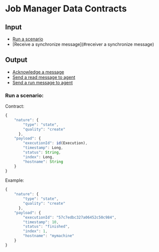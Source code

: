 # Job Manager Data Contracts

## Input
* [Run a scenario](#run-a-scenario)
* [Receive a synchronize message](#receiver a synchronize message)

## Output
* [Acknowledge a message](#acknowledge-a-message)
* [Send a read message to agent](#send-a-read-message-to-agent)
* [Send a run message to agent](#send-a-run-message-to-agent)

### Run a scenario:
Contract:
```javascript
{
    "nature": {
        "type": "state",
        "quality": "create"
      },
    "payload": {
        "executionId": id(Execution),
        "timestamp": Long,
        "status": String,
        "index": Long,
        "hostname": String
    }
}
```
Example:
```javascript
{
    "nature": {
        "type": "state",
        "quality": "create"
      },
    "payload": {
        "executionId": "57c7edbc327a06452c50c984",
        "timestamp": 10,
        "status": "finished",
        "index": 1,
        "hostname": "mymachine"
    }
}
```
